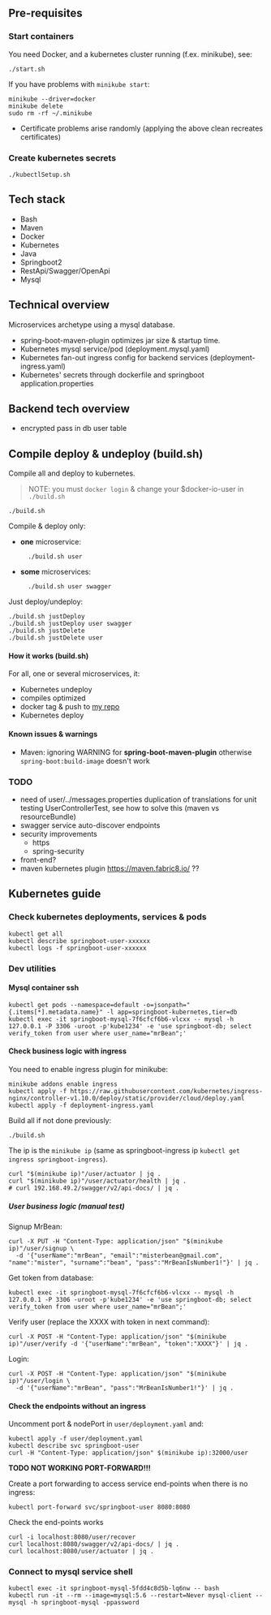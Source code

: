 ## Pre-requisites

### Start containers
You need Docker, and a kubernetes cluster running (f.ex. minikube), see:

```shell
./start.sh
```

If you have problems with `minikube start`:
```shell
minikube --driver=docker
minikube delete
sudo rm -rf ~/.minikube
```
- Certificate problems arise randomly (applying the above clean recreates certificates)

### Create kubernetes secrets

```shell
./kubectlSetup.sh
```

## Tech stack

- Bash
- Maven
- Docker
- Kubernetes
- Java
- Springboot2
- RestApi/Swagger/OpenApi
- Mysql

## Technical overview

Microservices archetype using a mysql database.

- spring-boot-maven-plugin optimizes jar size & startup time.
- Kubernetes mysql service/pod (deployment.mysql.yaml)
- Kubernetes fan-out ingress config for backend services (deployment-ingress.yaml)
- Kubernetes' secrets through dockerfile and springboot application.properties

## Backend tech overview

- encrypted pass in db user table

## Compile deploy & undeploy (build.sh)

Compile all and deploy to kubernetes.
> NOTE: you must `docker login` & change your $docker-io-user in `./build.sh`


    ./build.sh


Compile & deploy only:
- **one** microservice:
  
        ./build.sh user

- **some** microservices:

        ./build.sh user swagger

Just deploy/undeploy:

    ./build.sh justDeploy
    ./build.sh justDeploy user swagger
    ./build.sh justDelete
    ./build.sh justDelete user

#### How it works (build.sh)

For all, one or several microservices, it:
- Kubernetes undeploy
- compiles optimized
- docker tag & push to [my repo](https://hub.docker.com/repository/docker/davidgfolch/kubernetes-springboot-db)
- Kubernetes deploy


#### Known issues & warnings

- Maven: ignoring WARNING for **spring-boot-maven-plugin** otherwise `spring-boot:build-image` doesn't work

### TODO

- need of user/../messages.properties duplication of translations for unit testing UserControllerTest, see how to solve this (maven vs resourceBundle)
- swagger service auto-discover endpoints
- security improvements
  - https
  - spring-security
- front-end?
- maven kubernetes plugin  https://maven.fabric8.io/ ??

## Kubernetes guide

### Check kubernetes deployments, services & pods

```shell
kubectl get all
kubectl describe springboot-user-xxxxxx
kubectl logs -f springboot-user-xxxxxx
```


### Dev utilities

#### Mysql container ssh

    kubectl get pods --namespace=default -o=jsonpath="{.items[*].metadata.name}" -l app=springboot-kubernetes,tier=db
    kubectl exec -it springboot-mysql-7f6cfcf6b6-vlcxx -- mysql -h 127.0.0.1 -P 3306 -uroot -p'kube1234' -e 'use springboot-db; select verify_token from user where user_name="mrBean";'

#### Check business logic with ingress

You need to enable ingress plugin for minikube:

    minikube addons enable ingress
    kubectl apply -f https://raw.githubusercontent.com/kubernetes/ingress-nginx/controller-v1.10.0/deploy/static/provider/cloud/deploy.yaml
    kubectl apply -f deployment-ingress.yaml
    
Build all if not done previously:

    ./build.sh

The ip is the `minikube ip` (same as springboot-ingress ip `kubectl get ingress springboot-ingress`).

    curl "$(minikube ip)"/user/actuator | jq .
    curl "$(minikube ip)"/user/actuator/health | jq .
    # curl 192.168.49.2/swagger/v2/api-docs/ | jq .

##### User business logic (manual test)

Signup MrBean:

    curl -X PUT -H "Content-Type: application/json" "$(minikube ip)"/user/signup \
      -d '{"userName":"mrBean", "email":"misterbean@gmail.com", "name":"mister", "surname":"bean", "pass":"MrBeanIsNumber1!"}' | jq .

Get token from database:

    kubectl exec -it springboot-mysql-7f6cfcf6b6-vlcxx -- mysql -h 127.0.0.1 -P 3306 -uroot -p'kube1234' -e 'use springboot-db; select verify_token from user where user_name="mrBean";'

Verify user (replace the XXXX with token in next command):

    curl -X POST -H "Content-Type: application/json" "$(minikube ip)"/user/verify -d '{"userName":"mrBean", "token":"XXXX"}' | jq .

Login:

    curl -X POST -H "Content-Type: application/json" "$(minikube ip)"/user/login \
      -d '{"userName":"mrBean", "pass":"MrBeanIsNumber1!"}' | jq .


#### Check the endpoints without an ingress

Uncomment port & nodePort in `user/deployment.yaml` and:

    kubectl apply -f user/deployment.yaml
    kubectl describe svc springboot-user
    curl -H "Content-Type: application/json" $(minikube ip):32000/user

**TODO NOT WORKING PORT-FORWARD!!!**

Create a port forwarding to access service end-points when there is no ingress:

    kubectl port-forward svc/springboot-user 8080:8080

Check the end-points works

    curl -i localhost:8080/user/recover
    curl localhost:8080/swagger/v2/api-docs/ | jq .
    curl localhost:8080/user/actuator | jq .




### Connect to mysql service shell

```shell
kubectl exec -it springboot-mysql-5fdd4c8d5b-lq6nw -- bash
kubectl run -it --rm --image=mysql:5.6 --restart=Never mysql-client -- mysql -h springboot-mysql -ppassword
```
